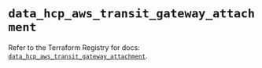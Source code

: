 # `data_hcp_aws_transit_gateway_attachment`

Refer to the Terraform Registry for docs: [`data_hcp_aws_transit_gateway_attachment`](https://registry.terraform.io/providers/hashicorp/hcp/0.100.0/docs/data-sources/aws_transit_gateway_attachment).
